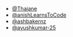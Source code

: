 * [@Thaiane](https://github.com/Thaiane)
* [@anishLearnsToCode](https://github.com/anishLearnsToCode)
* [@ashbakernz](https://github.com/ashbakernz)
* [@ayushkumar-25](https://github.com/ayushkumar-25)
